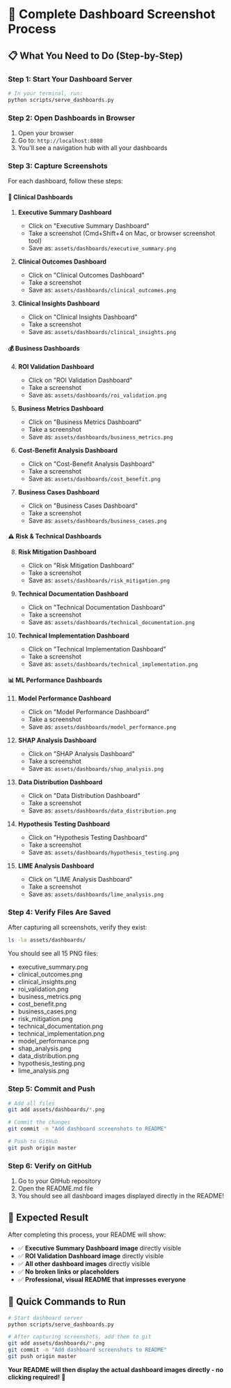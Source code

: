 # 🎯 Complete Dashboard Screenshot Process

## 📋 **What You Need to Do (Step-by-Step)**

### **Step 1: Start Your Dashboard Server**
```bash
# In your terminal, run:
python scripts/serve_dashboards.py
```

### **Step 2: Open Dashboards in Browser**
1. Open your browser
2. Go to: `http://localhost:8080`
3. You'll see a navigation hub with all your dashboards

### **Step 3: Capture Screenshots**
For each dashboard, follow these steps:

#### **🏥 Clinical Dashboards**
1. **Executive Summary Dashboard**
   - Click on "Executive Summary Dashboard"
   - Take a screenshot (Cmd+Shift+4 on Mac, or browser screenshot tool)
   - Save as: `assets/dashboards/executive_summary.png`

2. **Clinical Outcomes Dashboard**
   - Click on "Clinical Outcomes Dashboard"
   - Take a screenshot
   - Save as: `assets/dashboards/clinical_outcomes.png`

3. **Clinical Insights Dashboard**
   - Click on "Clinical Insights Dashboard"
   - Take a screenshot
   - Save as: `assets/dashboards/clinical_insights.png`

#### **💰 Business Dashboards**
4. **ROI Validation Dashboard**
   - Click on "ROI Validation Dashboard"
   - Take a screenshot
   - Save as: `assets/dashboards/roi_validation.png`

5. **Business Metrics Dashboard**
   - Click on "Business Metrics Dashboard"
   - Take a screenshot
   - Save as: `assets/dashboards/business_metrics.png`

6. **Cost-Benefit Analysis Dashboard**
   - Click on "Cost-Benefit Analysis Dashboard"
   - Take a screenshot
   - Save as: `assets/dashboards/cost_benefit.png`

7. **Business Cases Dashboard**
   - Click on "Business Cases Dashboard"
   - Take a screenshot
   - Save as: `assets/dashboards/business_cases.png`

#### **⚠️ Risk & Technical Dashboards**
8. **Risk Mitigation Dashboard**
   - Click on "Risk Mitigation Dashboard"
   - Take a screenshot
   - Save as: `assets/dashboards/risk_mitigation.png`

9. **Technical Documentation Dashboard**
   - Click on "Technical Documentation Dashboard"
   - Take a screenshot
   - Save as: `assets/dashboards/technical_documentation.png`

10. **Technical Implementation Dashboard**
    - Click on "Technical Implementation Dashboard"
    - Take a screenshot
    - Save as: `assets/dashboards/technical_implementation.png`

#### **📊 ML Performance Dashboards**
11. **Model Performance Dashboard**
    - Click on "Model Performance Dashboard"
    - Take a screenshot
    - Save as: `assets/dashboards/model_performance.png`

12. **SHAP Analysis Dashboard**
    - Click on "SHAP Analysis Dashboard"
    - Take a screenshot
    - Save as: `assets/dashboards/shap_analysis.png`

13. **Data Distribution Dashboard**
    - Click on "Data Distribution Dashboard"
    - Take a screenshot
    - Save as: `assets/dashboards/data_distribution.png`

14. **Hypothesis Testing Dashboard**
    - Click on "Hypothesis Testing Dashboard"
    - Take a screenshot
    - Save as: `assets/dashboards/hypothesis_testing.png`

15. **LIME Analysis Dashboard**
    - Click on "LIME Analysis Dashboard"
    - Take a screenshot
    - Save as: `assets/dashboards/lime_analysis.png`

### **Step 4: Verify Files Are Saved**
After capturing all screenshots, verify they exist:
```bash
ls -la assets/dashboards/
```

You should see all 15 PNG files:
- executive_summary.png
- clinical_outcomes.png
- clinical_insights.png
- roi_validation.png
- business_metrics.png
- cost_benefit.png
- business_cases.png
- risk_mitigation.png
- technical_documentation.png
- technical_implementation.png
- model_performance.png
- shap_analysis.png
- data_distribution.png
- hypothesis_testing.png
- lime_analysis.png

### **Step 5: Commit and Push**
```bash
# Add all files
git add assets/dashboards/*.png

# Commit the changes
git commit -m "Add dashboard screenshots to README"

# Push to GitHub
git push origin master
```

### **Step 6: Verify on GitHub**
1. Go to your GitHub repository
2. Open the README.md file
3. You should see all dashboard images displayed directly in the README!

## 🎯 **Expected Result**
After completing this process, your README will show:
- ✅ **Executive Summary Dashboard image** directly visible
- ✅ **ROI Validation Dashboard image** directly visible
- ✅ **All other dashboard images** directly visible
- ✅ **No broken links or placeholders**
- ✅ **Professional, visual README that impresses everyone**

## 🚀 **Quick Commands to Run**
```bash
# Start dashboard server
python scripts/serve_dashboards.py

# After capturing screenshots, add them to git
git add assets/dashboards/*.png
git commit -m "Add dashboard screenshots to README"
git push origin master
```

**Your README will then display the actual dashboard images directly - no clicking required!** 🎉
